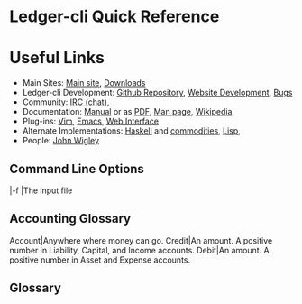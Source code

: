 Ledger-cli Quick Reference
======================

Useful Links
============

* Main Sites:    [Main site](http://www.ledger-cli.org),  [Downloads](http://www.ledger-cli.org/download.html)
* Ledger-cli Development:  [Github Repository](https://github.com/ledger/ledger/), [Website Development](https://github.com/ledger/ledger-website), [Bugs](http://bugs.ledger-cli.org/describecomponents.cgi)
* Community:  [IRC (chat)](irc://irc.freenode.net/ledger),
* Documentation:  [Manual](http://www.ledger-cli.org/3.0/doc/ledger3.html) or as [PDF](http://www.ledger-cli.org/3.0/doc/ledger3.pdf), [Man page](http://www.ledger-cli.org/3.0/doc/ledger.1.html), [Wikipedia](https://en.wikipedia.org/wiki/Ledger_\(software\))
* Plug-ins:  [Vim](https://github.com/ledger/vim-ledger), [Emacs](http://www.ledger-cli.org/3.0/doc/ledger-mode.html), [Web Interface](https://github.com/ledger/ledger-web)
* Alternate Implementations:  [Haskell](https://github.com/ledger/ledger4) and [commodities](https://github.com/ledger/commodities), [Lisp](https://github.com/ledger/cl-ledger),
* People:  [John Wigley](https://github.com/jwiegley)

Command Line Options
-

|-f <input-file>|The input file



Accounting Glossary
-

Account|Anywhere where money can go.
Credit|An amount.  A positive number in Liability, Capital, and Income accounts.
Debit|An amount.  A positive number in Asset and Expense accounts.


Glossary
-
